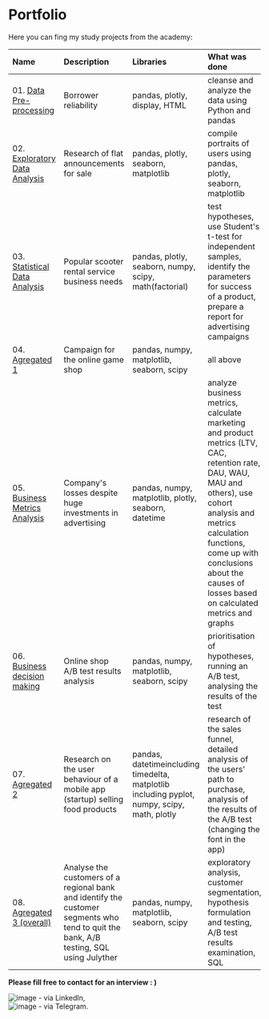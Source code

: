# Portfolio
Here you can fing my study projects from the academy:

|Name|Description|Libraries|What was done|
|:-------------|:-------|:-------|:-------|
|01. [Data Pre-processing](https://github.com/pervoemarta/portfolio/tree/main/01_pre_processing)|Borrower reliability|pandas, plotly, display, HTML|cleanse and analyze the data using Python and pandas|
|02. [Exploratory Data Analysis](https://github.com/pervoemarta/portfolio/tree/main/02_EDA_exploratory_data_analysis)|Research of flat announcements for sale|pandas, plotly, seaborn, matplotlib|compile portraits of users using pandas, plotly, seaborn, matplotlib|
|03. [Statistical Data Analysis](https://github.com/pervoemarta/portfolio/tree/main/03_SDA_statistical_data_analysis)|Popular scooter rental service business needs|pandas, plotly, seaborn, numpy, scipy, math(factorial)|test hypotheses, use Student's t-test for independent samples, identify the parameters for success of a product, prepare a report for advertising campaigns|
|04. [Agregated 1](https://github.com/pervoemarta/portfolio/tree/main/04_aggregated_1)|Campaign for the online game shop|pandas, numpy, matplotlib, seaborn, scipy| all above|
|05. [Business Metrics Analysis](https://github.com/pervoemarta/portfolio/tree/main/05_business_metrics_analysis)|Company's losses despite huge investments in advertising|pandas, numpy, matplotlib, plotly, seaborn, datetime|analyze business metrics, calculate marketing and product metrics (LTV, CAC, retention rate, DAU, WAU, MAU and others), use cohort analysis and metrics calculation functions, come up with conclusions about the causes of losses based on calculated metrics and graphs|
|06. [Business decision making](https://github.com/pervoemarta/portfolio/tree/main/06_business_decesion_making)|Online shop A/B test results analysis |pandas, numpy, matplotlib, seaborn, scipy|prioritisation of hypotheses, running an A/B test, analysing the results of the test|
|07. [Agregated 2](https://github.com/pervoemarta/portfolio/tree/main/07_aggregated_2)|Research on the user behaviour of a mobile app (startup) selling food products|pandas, datetimeincluding timedelta, matplotlib including pyplot, numpy, scipy, math, plotly|research of the sales funnel, detailed analysis of the users' path to purchase, analysis of the results of the A/B test (changing the font in the app)|
|08. [Agregated 3 (overall)](https://github.com/pervoemarta/portfolio/tree/main/08_aggregated_project)|Analyse the customers of a regional bank and identify the customer segments who tend to quit the bank, A/B testing, SQL using Julyther|pandas, numpy, matplotlib, seaborn, scipy|exploratory analysis, customer segmentation, hypothesis formulation and testing, A/B test results examination, SQL|


     
**Please fill free to contact for an interview : )**  
  
![image](https://github.com/pervoemarta/yp_da/assets/155819108/1e0336e1-7457-43e5-9492-b73a21ba2a30) - via LinkedIn,  
![image](https://github.com/pervoemarta/yp_da/assets/155819108/63ffcf79-e891-4448-a7b9-5ca0e07711b9) - via Telegram.

